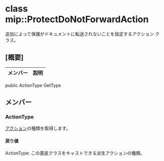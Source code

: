 # <a name="class-mipprotectdonotforwardaction"></a>class mip::ProtectDoNotForwardAction 
追加によって保護がドキュメントに転送されないことを指定するアクション クラス。
## <a name="summary"></a>[概要]
 メンバー                        | 説明                                
--------------------------------|---------------------------------------------
public ActionType GetType
## <a name="members"></a>メンバー
### <a name="actiontype"></a>ActionType
[アクション](#classmip_1_1_action)の種類を取得します。
#### <a name="returns"></a>戻り値
ActionType: この基底クラスをキャストできる派生アクションの種類。